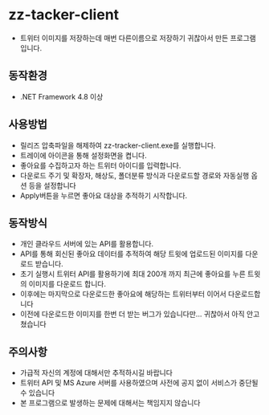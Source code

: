 # zz-tacker-client
+ 트위터 이미지를 저장하는데 매번 다른이름으로 저장하기 귀찮아서 만든 프로그램입니다.

## 동작환경
+ .NET Framework 4.8 이상

## 사용방법
+ 릴리즈 압축파일을 해제하여 zz-tracker-client.exe를 실행합니다.
+ 트레이에 아이콘을 통해 설정화면을 켭니다.
+ 좋아요를 수집하고자 하는 트위터 아이디를 입력합니다.
+ 다운로드 주기 및 확장자, 해상도, 폴더분류 방식과 다운로드할 경로와 자동실행 옵션 등을 설정합니다
+ Apply버튼을 누르면 좋아요 대상을 추적하기 시작합니다.

## 동작방식
+ 개인 클라우드 서버에 있는 API를 활용합니다.
+ API를 통해 회신된 좋아요 데이터를 추적하여 해당 트윗에 업로드된 이미지를 다운로드 받습니다.
+ 초기 실행시 트위터 API를 활용하기에 최대 200개 까지 최근에 좋아요를 누른 트윗의 이미지를 다운로드 합니다.
+ 이후에는 마지막으로 다운로드한 좋아요에 해당하는 트위터부터 이어서 다운로드합니다
+ 이전에 다운로드한 이미지를 한번 더 받는 버그가 있습니다만... 귀찮아서 아직 안고쳤습니다


## 주의사항
+ 가급적 자신의 계정에 대해서만 추적하시길 바랍니다
+ 트위터 API 및 MS Azure 서버를 사용하였으며 사전에 공지 없이 서비스가 중단될 수 있습니다
+ 본 프로그램으로 발생하는 문제에 대해서는 책임지지 않습니다
